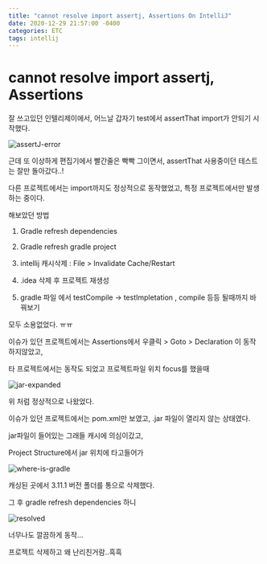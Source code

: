 ```yaml
---
title: "cannot resolve import assertj, Assertions On IntelliJ"
date: 2020-12-29 21:57:00 -0400
categories: ETC
tags: intellij
---
```

# cannot resolve import assertj, Assertions

잘 쓰고있던 인텔리제이에서, 어느날 갑자기 test에서 assertThat import가 안되기 시작했다.

![assertJ-error](https://user-images.githubusercontent.com/19251378/103285730-46142180-4a22-11eb-9b15-8e46c154a24c.png)

근데 또 이상하게 편집기에서 빨간줄은 빡빡 그이면서, assertThat 사용중이던 테스트는 잘만 돌아갔다..!

다른 프로젝트에서는 import까지도 정상적으로 동작했었고, 특정 프로젝트에서만 발생하는 중이다.

해보았던 방법

1. Gradle refresh dependencies

2. Gradle refresh gradle project

3. intellij 캐시삭제 : File > Invalidate Cache/Restart

4. .idea 삭제 후 프로젝트 재생성

5. gradle 파일 에서 testCompile → testImpletation , compile 등등 될때까지 바꿔보기

모두 소용없었다. ㅠㅠ

이슈가 있던 프로젝트에서는 Assertions에서 우클릭 > Goto > Declaration 이 동작하지않았고,

타 프로젝트에서는 동작도 되었고 프로젝트파일 위치 focus를 했을때 

![jar-expanded](https://user-images.githubusercontent.com/19251378/103285744-50ceb680-4a22-11eb-8d38-fcb964ce01a3.png)

위 처럼 정상적으로 나왔었다.

이슈가 있던 프로젝트에서는 pom.xml만 보였고, .jar 파일이 열리지 않는 상태였다.

jar파일이 들어있는 그래들 캐시에 의심이갔고, 

Project Structure에서 jar 위치에 타고들어가

![where-is-gradle](https://user-images.githubusercontent.com/19251378/103285758-5926f180-4a22-11eb-9ada-9551c50163dd.png)

캐싱된 곳에서 3.11.1 버전 폴더를 통으로 삭제했다.

그 후 gradle refresh dependencies 하니 

![resolved](https://user-images.githubusercontent.com/19251378/103285776-6348f000-4a22-11eb-90cb-68a261ea2d0c.png)

너무나도 깔끔하게 동작...

프로젝트 삭제하고 왜 난리친거람..흑흑